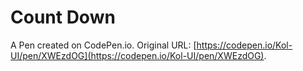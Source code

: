 # Count Down

A Pen created on CodePen.io. Original URL: [https://codepen.io/Kol-UI/pen/XWEzdOG](https://codepen.io/Kol-UI/pen/XWEzdOG).

